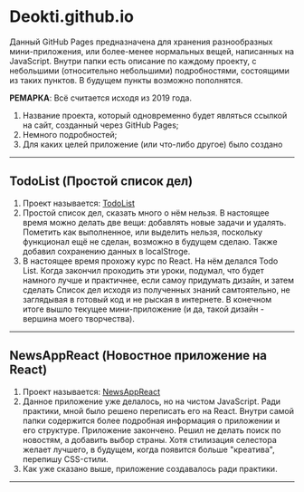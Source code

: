# Deokti.github.io

Данный GitHub Pages предназначена для хранения разнообразных мини-приложения, или более-менее нормальных вещей, написанных на JavaScript. Внутри папки есть описание по каждому проекту, с небольшими (относительно небольшими) подробностями, состоящими из таких пунктов. В будущем пункты возможно пополнятся. 

<strong>РЕМАРКА</strong>: Всё считается исходя из 2019 года. 

<ol>
  <li>Название проекта, который одновременно будет являться ссылкой на сайт, созданный через GitHub Pages; </li>
  <li>Немного подробностей;</li>
  <li>Для каких целей приложение (или что-либо другое) было создано</li>
</ol>  

<hr>

<h2>TodoList (Простой список дел)</h2>
<ol>
    <li>Проект называется: <a href="https://deokti.github.io/JavaScript/React/TodoList/build/" target="_blank">TodoList</a></li>
    <li>Простой список дел, сказать много о нём нельзя. В настоящее время можно делать две вещи: добавлять новые задачи и удалять. Пометить как выполненное, или выделить нельзя, поскольку функционал ещё не сделан, возможно в будущем сделаю. Также добавил сохранению данных в localStroge.</li>
    <li>В настоящее время прохожу курс по React. На нём делался Todo List. Когда закончил проходить эти уроки, подумал, что будет намного лучше и практичнее, если самоу придумать дизайн, и затем сделать Список дел исходя из полученных знаний самтоятельно, не заглядывая в готовый код и не рыская в интернете. В конечном итоге вышло текущее мини-приложение (и да, такой дизайн - вершина моего творчества).</li>
</ol>

<hr>

<h2>NewsAppReact (Новостное приложение на React)</h2>
<ol>
    <li>Проект называется: <a href="https://deokti.github.io/JavaScript/React/NewsAppReact/build/" target="_blank">NewsAppReact</a></li>
    <li>Данное приложение уже делалось, но на чистом JavaScript. Ради практики, мной было решено переписать его на React. Внутри самой папки содержится более подробная информация о приложении и его структуре. Приложение закончено. Решил не делать поиск по новостям, а добавить выбор страны. Хотя стилизация селестора желает лучшего, в будущем, когда появится больше "креатива", перепишу CSS-стили. </li>
    <li>Как уже сказано выше, приложение создавалось ради практики.</li>
</ol>

<hr>
